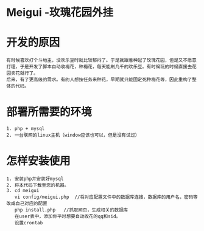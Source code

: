 Meigui -玫瑰花园外挂 
======

开发的原因
======
    有时候喜欢打个斗地主，没欢乐豆时就比较郁闷了。于是就跟着种起了玫瑰花园，但是又不愿意打理，于是开发了脚本自动收梅花，种梅花，每天能刷几千的欢乐豆。有时候玩的时候直接去花园卖花就行了。
    后来，有了更高级的需求。有的人想按任务来种花，早期就只能固定死种梅花等，因此重构了整体的代码。

部署所需要的环境
======
    1. php + mysql 
    2. 一台联网的linux主机（window应该也可以，但是没有试过）

怎样安装使用
======
    1. 安装php并安装好mysql
    2. 将本代码下载至您的机器。
    3. cd meigui
       vi config/meigui.php  //将对应配置文件中的数据库连接，数据库的用户名，密码等改成自己对应的配置
       php install.php   //抓取网页，生成相关的数据库
       在user表中，添加你平时想要自动收花的qq和sid。
       设置crontab
